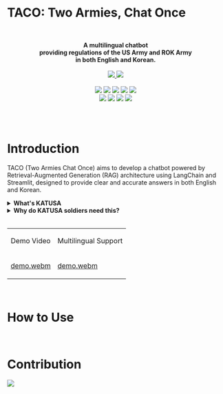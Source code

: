 # TACO: Two Armies, Chat Once
<br/>

<p align="center">
  <strong>A multilingual chatbot<br/>providing regulations of the US Army and ROK Army<br/>in both English and Korean.</strong>
  <br/>
  <br/>
  <a href='https://my-dear-pass-usfk.vercel.app/'>
    <img src="https://img.shields.io/badge/Product-Streamlit-FF4B4B?style=flat-square&logo=streamlit&logoColor=white"/>
  </a>
  <a href='https://colab.research.google.com/drive/13-VZyx3LiYPRS8aw-AcMSBK0Z4--TF2j?usp=sharing'>
    <img src="https://img.shields.io/badge/Tutorial-Google%20Colab-F9AB00?style=flat-square&logo=googlecolab&logoColor=white"/>
  </a>
  <br/>
  <br/>
  <img src="https://img.shields.io/badge/LangChain-1C3C3C?style=flat-square&logo=langchain&logoColor=white"/>
  <img src="https://img.shields.io/badge/LangSmith-1C3C3C?style=flat-square&logo=langchain&logoColor=white"/>
  <img src="https://img.shields.io/badge/ChatGPT-412991?style=flat-square&logo=openai&logoColor=white"/>
  <img src="https://img.shields.io/badge/Gemini-8E75B2?style=flat-square&logo=googlegemini&logoColor=white"/>
  <img src="https://img.shields.io/badge/Ollama-000000?style=flat-square&logo=Ollama&logoColor=white"/>
  <br/>
  <img src="https://img.shields.io/badge/streamlit-FF4B4B?style=flat-square&logo=streamlit&logoColor=white"/>
  <img src="https://img.shields.io/badge/FastAPI-009688?style=flat-square&logo=fastapi&logoColor=white"/>
  <img src="https://img.shields.io/badge/Docker-2496ED?style=flat-square&logo=Docker&logoColor=white"/>
  <img src="https://img.shields.io/badge/Jenkins-D24939?style=flat-square&logo=jenkins&logoColor=white"/>
  <br/>
  <br/>

  <br/>
  <br/>
</p>


# Introduction

TACO (Two Armies Chat Once) aims to develop a chatbot powered by Retrieval-Augmented Generation (RAG) architecture using LangChain and Streamlit, designed to provide clear and accurate answers in both English and Korean.
<br/>
<details>
 <summary><b>What's KATUSA</b></summary>
In South Korea, there is a unique military program known as KATUSA (Korean Augmentation to the U.S. Army). Although KATUSA soldiers are South Korean citizens, they are assigned to U.S. Army units and operate under U.S. Army command.
</details>
<details>
 <summary><b>Why do KATUSA soldiers need this?</b></summary>
Due to the unique structure of KATUSA program, KATUSA soldiers are required to follow both U.S. Army regulations and ROK Army (Republic of Korea Army) regulations. However, these two sets of regulations are sometimes incompatible, leading to confusion about the cultural and procedural differences between the two military systems.
<br/>
</details>
<br/>

<table>
  <tr>
     <td>
      <p align='center'>
        Demo Video
      </p>
    </td>
    <td>
      <p align='center'>
        Multilingual Support
      </p>
    </td>
  </tr>
  
  <tr>
    <td style="width:1/2;">

[demo.webm](https://github.com/user-attachments/assets/6b818b4d-6e78-444d-8fed-a73401ebc6d7)

</td>
    <td style="width:1/2;">

[demo.webm](https://github.com/user-attachments/assets/6b818b4d-6e78-444d-8fed-a73401ebc6d7)

</td>
  </tr>
</table>
<br/>

# How to Use

<br/>

# Contribution

<!--
https://contrib.rocks/preview?repo=angular%2Fangular-ja
-->

<a href="https://github.com/ziweek/two-armies-chat-once/graphs/contributors">
    <img src="https://contrib.rocks/image?repo=ziweek/two-armies-chat-once" />
</a>

